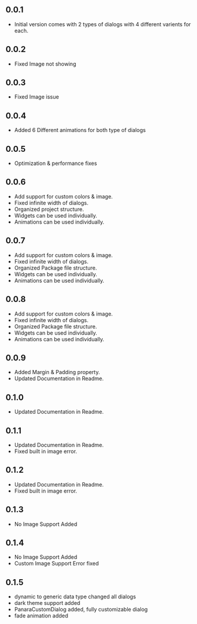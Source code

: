 ## 0.0.1

- Initial version comes with 2 types of dialogs with 4 different varients for each.

## 0.0.2

- Fixed Image not showing

## 0.0.3

- Fixed Image issue

## 0.0.4

- Added 6 Different animations for both type of dialogs

## 0.0.5

- Optimization & performance fixes

## 0.0.6

- Add support for custom colors & image.
- Fixed infinite width of dialogs.
- Organized project structure.
- Widgets can be used individually.
- Animations can be used individually.

## 0.0.7

- Add support for custom colors & image.
- Fixed infinite width of dialogs.
- Organized Package file structure.
- Widgets can be used individually.
- Animations can be used individually.

## 0.0.8

- Add support for custom colors & image.
- Fixed infinite width of dialogs.
- Organized Package file structure.
- Widgets can be used individually.
- Animations can be used individually.

## 0.0.9

- Added Margin & Padding property.
- Updated Documentation in Readme.

## 0.1.0

- Updated Documentation in Readme.

## 0.1.1

- Updated Documentation in Readme.
- Fixed built in image error.

## 0.1.2

- Updated Documentation in Readme.
- Fixed built in image error.

## 0.1.3

- No Image Support Added

## 0.1.4

- No Image Support Added
- Custom Image Support Error fixed

## 0.1.5

- dynamic to generic data type changed all dialogs
- dark theme support added
- PanaraCustomDialog added, fully customizable dialog
- fade animation added
